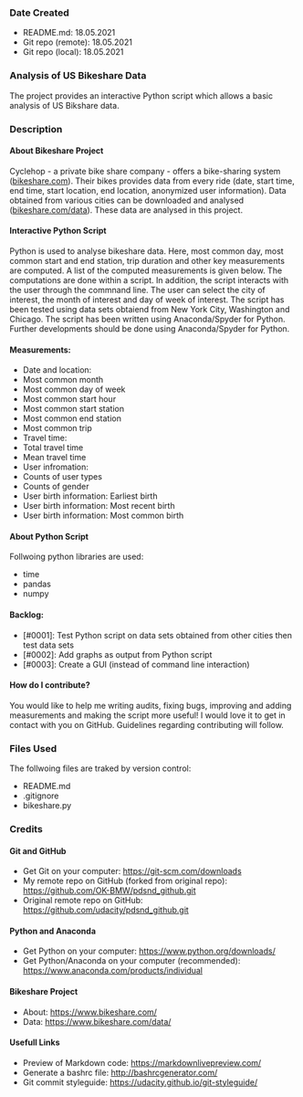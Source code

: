 [comment]: <> (>**Note**: Please **fork** the current Udacity repository so that you will have a **remote** repository in **your** Github account. Clone the remote repository to your local machine. Later, as a part of the project "Post your Work on Github", you will push your proposed changes to the remote repository in your Github account.)

### Date Created
* README.md: 18.05.2021
* Git repo (remote): 18.05.2021
* Git repo (local): 18.05.2021

### Analysis of US Bikeshare Data
The project provides an interactive Python script which allows a basic analysis of US Bikshare data.

### Description

#### About Bikeshare Project
Cyclehop - a private bike share company - offers a bike-sharing system ([bikeshare.com](https://www.bikeshare.com/)).
Their bikes provides data from every ride (date, start time, end time, start location, end location, anonymized user information).
Data obtained from various cities can be downloaded and analysed ([bikeshare.com/data](https://www.bikeshare.com/data/)).
These data are analysed in this project.

#### Interactive Python Script
Python is used to analyse bikeshare data.
Here, most common day, most common start and end station, trip duration and other key measurements are computed. 
A list of the computed measurements is given below.
The computations are done within a script. In addition, the script interacts with the user through the commnand line. The user can select the city of interest, the month of interest and day of week of interest.
The script has been tested using data sets obtaiend from New York City, Washington and Chicago.
The script has been written using Anaconda/Spyder for Python. Further developments should be done using Anaconda/Spyder for Python. 

#### Measurements:
* Date and location:
 * Most common month
 * Most common day of week
 * Most common start hour
 * Most common start station
 * Most common end station
 * Most common trip
* Travel time:
 * Total travel time
 * Mean travel time
* User infromation:
 * Counts of user types
 * Counts of gender
 * User birth information: Earliest birth
 * User birth information: Most recent birth
 * User birth information: Most common birth

#### About Python Script
Follwoing python libraries are used:
* time
* pandas
* numpy

#### Backlog: 
* [#0001]: Test Python script on data sets obtained from other cities then test data sets
* [#0002]: Add graphs as output from Python script
* [#0003]: Create a GUI (instead of command line interaction)

#### How do I contribute?
You would like to help me writing audits, fixing bugs, improving and adding measurements and making the script more useful! I would love it to get in contact with you on GitHub. Guidelines regarding contributing will follow.

### Files Used
The follwoing files are traked by version control:
* README.md
* .gitignore
* bikeshare.py

### Credits

#### Git and GitHub
* Get Git on your computer: https://git-scm.com/downloads
* My remote repo on GitHub (forked from original repo): https://github.com/OK-BMW/pdsnd_github.git
* Original remote repo on GitHub: https://github.com/udacity/pdsnd_github.git

#### Python and Anaconda
* Get Python on your computer: https://www.python.org/downloads/
* Get Python/Anaconda on your computer (recommended): https://www.anaconda.com/products/individual

#### Bikeshare Project
* About: https://www.bikeshare.com/
* Data: https://www.bikeshare.com/data/

#### Usefull Links
* Preview of Markdown code: https://markdownlivepreview.com/
* Generate a bashrc file: http://bashrcgenerator.com/
* Git commit styleguide: https://udacity.github.io/git-styleguide/
